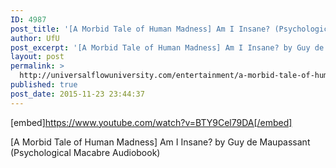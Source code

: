 ```yaml
---
ID: 4987
post_title: '[A Morbid Tale of Human Madness] Am I Insane? (Psychological Macabre Audiobook)'
author: UfU
post_excerpt: '[A Morbid Tale of Human Madness] Am I Insane? by Guy de Maupassant (Psychological Macabre Audiobook)'
layout: post
permalink: >
  http://universalflowuniversity.com/entertainment/a-morbid-tale-of-human-madness-am-i-insane-psychological-macabre-audiobook/
published: true
post_date: 2015-11-23 23:44:37
---
```

[embed]https://www.youtube.com/watch?v=BTY9Cel79DA[/embed]<br>
<p>[A Morbid Tale of Human Madness] Am I Insane? by Guy de Maupassant (Psychological Macabre Audiobook)</p>